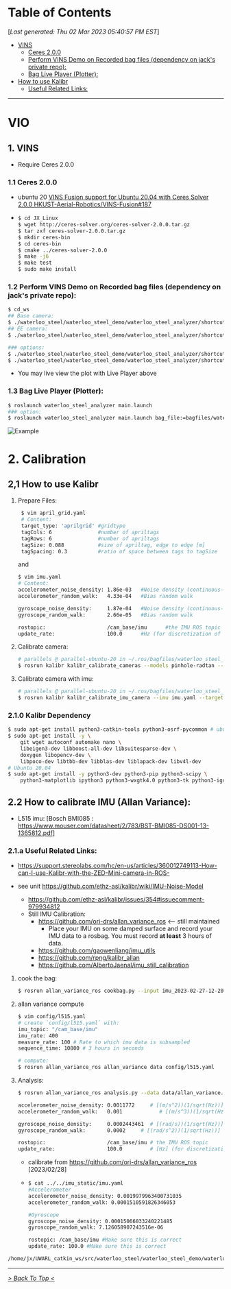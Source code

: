 <toc>

# Table of Contents
[*Last generated: Thu 02 Mar 2023 05:40:57 PM EST*]
  - [VINS](#VINS)
    - [Ceres 2.0.0](#Ceres-200)
    - [Perform VINS Demo on Recorded bag files (dependency on jack's private repo):](#Perform-VINS-Demo-on-Recorded-bag-files-dependency-on-jacks-private-repo)
    - [Bag Live Player (Plotter):](#Bag-Live-Player-Plotter)
  - [How to use Kalibr](#How-to-use-Kalibr)
    - [Useful Related Links:](#Useful-Related-Links)

---
</toc>

# VIO
## 1. VINS

- Require Ceres 2.0.0

### 1.1 Ceres 2.0.0
- ubuntu 20 [VINS Fusion support for Ubuntu 20.04 with Ceres Solver 2.0.0 HKUST-Aerial-Robotics/VINS-Fusion#187](https://github.com/HKUST-Aerial-Robotics/VINS-Fusion/pull/187)

- ```bash
  $ cd JX_Linux
  $ wget http://ceres-solver.org/ceres-solver-2.0.0.tar.gz
  $ tar zxf ceres-solver-2.0.0.tar.gz
  $ mkdir ceres-bin
  $ cd ceres-bin
  $ cmake ../ceres-solver-2.0.0
  $ make -j6
  $ make test
  $ sudo make install
  ```
### 1.2 Perform VINS Demo on Recorded bag files (dependency on jack's private repo):
```bash
$ cd_ws
## Base camera:
$ ./waterloo_steel/waterloo_steel_demo/waterloo_steel_analyzer/shortcuts/tmux_vins.sh base
## EE camera:
$ ./waterloo_steel/waterloo_steel_demo/waterloo_steel_analyzer/shortcuts/tmux_vins.sh EE

### options:
$ ./waterloo_steel/waterloo_steel_demo/waterloo_steel_analyzer/shortcuts/tmux_vins.sh EE <bag_file_path>
$ ./waterloo_steel/waterloo_steel_demo/waterloo_steel_analyzer/shortcuts/tmux_vins.sh EE bagfiles/waterloo_steel_demo/session_0/0_DEMO_12_recording_2023-02-03-10-05-10.bag
```
- You may live view the plot with Live Player above

### 1.3 Bag Live Player (Plotter):
```bash
$ roslaunch waterloo_steel_analyzer main.launch 
### option:
$ roslaunch waterloo_steel_analyzer main.launch bag_file:=bagfiles/waterloo_steel_demo/session_0/0_DEMO_12_recording_2023-02-03-10-05-10.bag
```
![Example](docs/figs/plot_2023_02_23_17_19.png)


# 2. Calibration
## 2,1 How to use Kalibr
1. Prepare Files:
   ```bash
    $ vim april_grid.yaml
    # Content:
    target_type: 'aprilgrid' #gridtype
    tagCols: 6               #number of apriltags
    tagRows: 6               #number of apriltags
    tagSize: 0.088           #size of apriltag, edge to edge [m]
    tagSpacing: 0.3          #ratio of space between tags to tagSize
    ```
    and
    ```bash
    $ vim imu.yaml
    # Content:
    accelerometer_noise_density: 1.86e-03   #Noise density (continuous-time)
    accelerometer_random_walk:   4.33e-04   #Bias random walk
    
    gyroscope_noise_density:     1.87e-04   #Noise density (continuous-time)
    gyroscope_random_walk:       2.66e-05   #Bias random walk
    
    rostopic:                    /cam_base/imu      #the IMU ROS topic
    update_rate:                 100.0      #Hz (for discretization of the values above)
    ```
2. Calibrate camera:
    ```bash
    # parallels @ parallel-ubuntu-20 in ~/.ros/bagfiles/waterloo_steel_demo/session_0 [13:12:18]
    $ rosrun kalibr kalibr_calibrate_cameras --models pinhole-radtan --target april_grid.yaml --bag 5_DEMO_14_recording_2023-02-03-10-10-44.bag --topics /cam_base/color/image_raw --bag-from-to 0 10
    ```
3. Calibrate camera with imu:
    ```bash
    # parallels @ parallel-ubuntu-20 in ~/.ros/bagfiles/waterloo_steel_demo/session_0 [13:12:18]
    $ rosrun kalibr kalibr_calibrate_imu_camera --imu imu.yaml --target april_grid.yaml --bag 5_DEMO_14_recording_2023-02-03-10-10-44.bag  --cam 5_DEMO_14_recording_2023-02-03-10-10-44-camchain.yaml --bag-from-to 0 10
    ```
### 2.1.0  Kalibr Dependency
```bash
$ sudo apt-get install python3-catkin-tools python3-osrf-pycommon # ubuntu 20.04
$ sudo apt-get install -y \
    git wget autoconf automake nano \
    libeigen3-dev libboost-all-dev libsuitesparse-dev \
    doxygen libopencv-dev \
    libpoco-dev libtbb-dev libblas-dev liblapack-dev libv4l-dev
# Ubuntu 20.04
$ sudo apt-get install -y python3-dev python3-pip python3-scipy \
    python3-matplotlib ipython3 python3-wxgtk4.0 python3-tk python3-igraph python3-pyx
```
## 2.2 How to calibrate IMU (Allan Variance):

- L515 imu: [Bosch BMI085 : https://www.mouser.com/datasheet/2/783/BST-BMI085-DS001-13-1365812.pdf]


### 2.1.a Useful Related Links:
- https://support.stereolabs.com/hc/en-us/articles/360012749113-How-can-I-use-Kalibr-with-the-ZED-Mini-camera-in-ROS-

- see unit https://github.com/ethz-asl/kalibr/wiki/IMU-Noise-Model
   - https://github.com/ethz-asl/kalibr/issues/354#issuecomment-979934812
   - Still IMU Calibration:
     - https://github.com/ori-drs/allan_variance_ros <-- still maintained
       - Place your IMU on some damped surface and record your IMU data to a rosbag. You must record **at least** 3 hours of data. 
     - https://github.com/gaowenliang/imu_utils 
     - https://github.com/rpng/kalibr_allan
     - https://github.com/AlbertoJaenal/imu_still_calibration

1. cook the bag:
    ```bash
    $ rosrun allan_variance_ros cookbag.py --input imu_2023-02-27-12-20-36.bag --output data/cook_imu_2023-02-27-12-20-36.bag
    ```
2. allan variance compute

    ```bash
    $ vim config/l515.yaml
    # create `config/l515.yaml` with:
    imu_topic: "/cam_base/imu"
    imu_rate: 400
    measure_rate: 100 # Rate to which imu data is subsampled
    sequence_time: 10800 # 3 hours in seconds

    # compute:
    $ rosrun allan_variance_ros allan_variance data config/l515.yaml
    ```
3. Analysis:
    ```bash
    $ rosrun allan_variance_ros analysis.py --data data/allan_variance.csv
    ```

   ```bash
   accelerometer_noise_density: 0.0011772     # [(m/s^2))(1/sqrt(Hz))] = 120 x e-6 x 9.81 m/s^2/sqrt(Hz)
   accelerometer_random_walk:   0.001            # [(m/s^3))(1/sqrt(Hz))] from {Allan standard deviation (AD)}
   
   gyroscope_noise_density:     0.0002443461  # [(rad/s))(1/sqrt(Hz))] = 0.014^deg/s/sqrt(Hz)
   gyroscope_random_walk:       0.0002     # [(rad/s^2))(1/sqrt(Hz))] from {Allan standard deviation (AD)}
   
   rostopic:                    /cam_base/imu # the IMU ROS topic
   update_rate:                 100.0         # [Hz] (for discretization of the values above)
   ```

   - calibrate from https://github.com/ori-drs/allan_variance_ros [2023/02/28]

   - ```bash
     $ cat ../../imu_static/imu.yaml 
     #Accelerometer
     accelerometer_noise_density: 0.0019979963400731035 
     accelerometer_random_walk: 0.0001510591826346053 
     
     #Gyroscope
     gyroscope_noise_density: 0.00015066033240221485 
     gyroscope_random_walk: 7.126058907243516e-06 
     
     rostopic: /cam_base/imu #Make sure this is correct
     update_rate: 100.0 #Make sure this is correct
     ```

```bash
/home/jx/UWARL_catkin_ws/src/waterloo_steel/waterloo_steel_demo/waterloo_steel_analyzer/shortcuts/batch_tmux_vins.sh waterloo_steel_demo_0504 mono_rgb_imu base d455 0 all accurate_T_ic_v2 -1 -1 && /home/jx/UWARL_catkin_ws/src/waterloo_steel/waterloo_steel_demo/waterloo_steel_analyzer/shortcuts/batch_tmux_vins.sh waterloo_steel_demo_0504 mono_rgb_imu base d455 1 all accurate_T_ic_v2 -1 -1 && /home/jx/UWARL_catkin_ws/src/waterloo_steel/waterloo_steel_demo/waterloo_steel_analyzer/shortcuts/batch_tmux_vins.sh waterloo_steel_demo_0504 mono_rgb_imu base d455 2 all accurate_T_ic_v2 -1 -1 && /home/jx/UWARL_catkin_ws/src/waterloo_steel/waterloo_steel_demo/waterloo_steel_analyzer/shortcuts/batch_tmux_vins.sh waterloo_steel_demo_0504 mono_rgb_imu EE d455 0 all accurate_T_ic_v2 -1 -1 && /home/jx/UWARL_catkin_ws/src/waterloo_steel/waterloo_steel_demo/waterloo_steel_analyzer/shortcuts/batch_tmux_vins.sh waterloo_steel_demo_0504 mono_rgb_imu EE d455 1 all accurate_T_ic_v2 -1 -1 && /home/jx/UWARL_catkin_ws/src/waterloo_steel/waterloo_steel_demo/waterloo_steel_analyzer/shortcuts/batch_tmux_vins.sh waterloo_steel_demo_0504 mono_rgb_imu EE d455 2 all accurate_T_ic_v2 -1 -1
```



<eof>

---
[*> Back To Top <*](#Table-of-Contents)
</eof>